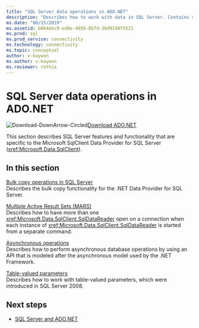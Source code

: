 ```yaml
---
title: "SQL Server data operations in ADO.NET"
description: "Describes how to work with data in SQL Server. Contains sections about bulk copy operations, MARS, asynchronous operations, and table-valued parameters."
ms.date: "08/15/2019"
ms.assetid: b864ebc9-ed8e-4059-85fd-36d9198f5521
ms.prod: sql
ms.prod_service: connectivity
ms.technology: connectivity
ms.topic: conceptual
author: v-kaywon
ms.author: v-kaywon
ms.reviewer: rothja
---
```

# SQL Server data operations in ADO.NET

![Download-DownArrow-Circled](../../../ssdt/media/download.png)[Download ADO.NET](../../sql-connection-libraries.md#anchor-20-drivers-relational-access)

This section describes SQL Server features and functionality that are specific to the Microsoft SqlClient Data Provider for SQL Server (<xref:Microsoft.Data.SqlClient>).  
  
## In this section  
[Bulk copy operations in SQL Server](bulk-copy-operations-sql-server.md)  
Describes the bulk copy functionality for the .NET Data Provider for SQL Server.  
  
[Multiple Active Result Sets (MARS)](multiple-active-result-sets-mars.md)  
Describes how to have more than one <xref:Microsoft.Data.SqlClient.SqlDataReader> open on a connection when each instance of <xref:Microsoft.Data.SqlClient.SqlDataReader> is started from a separate command.  
  
[Asynchronous operations](asynchronous-operations.md)  
Describes how to perform asynchronous database operations by using an API that is modeled after the asynchronous model used by the .NET Framework.  
  
[Table-valued parameters](table-valued-parameters.md)  
Describes how to work with table-valued parameters, which were introduced in SQL Server 2008.  
  
## Next steps
- [SQL Server and ADO.NET](index.md)
